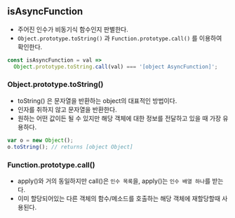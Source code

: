 ## isAsyncFunction

- 주어진 인수가 비동기식 함수인지 판별한다.  
- `Object.prototype.toString()` 과 `Function.prototype.call()` 를 이용하여 확인한다.

```js
const isAsyncFunction = val =>
  Object.prototype.toString.call(val) === '[object AsyncFunction]';
  ```

  

  ### Object.prototype.toString()
- toString() 은 문자열을 반환하는 object의 대표적인 방법이다.
- 인자를 취하지 않고 문자열을 반환한다.
- 원하는 어떤 값이든 될 수 있지만 해당 객체에 대한 정보를 전달하고 있을 때 가장 유용하다.

```js
var o = new Object();
o.toString(); // returns [object Object]
```

### Function.prototype.call()
- apply()와 거의 동일하지만 call()은 `인수 목록`을, apply()는 `인수 배열 하나`를 받는다.
- 이미 할당되어있는 다른 객체의 함수/메소드를 호출하는 해당 객체에 재할당할때 사용된다.
